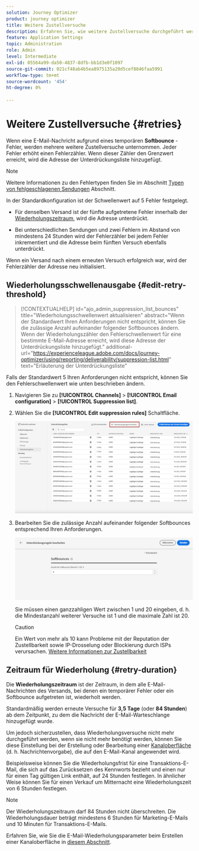 ```yaml
---
solution: Journey Optimizer
product: journey optimizer
title: Weitere Zustellversuche
description: Erfahren Sie, wie weitere Zustellversuche durchgeführt werden, bevor eine Adresse an die Unterdrückungsliste gesendet wird.
feature: Application Settings
topic: Administration
role: Admin
level: Intermediate
exl-id: 05564a99-da50-4837-8dfb-bb1d3e0f1097
source-git-commit: 021cf48ab4b5ea8975135a20d5cef8846faa5991
workflow-type: tm+mt
source-wordcount: '454'
ht-degree: 0%

---
```


# Weitere Zustellversuche {#retries}

Wenn eine E-Mail-Nachricht aufgrund eines temporären **Softbounce** -Fehler, werden mehrere weitere Zustellversuche unternommen. Jeder Fehler erhöht einen Fehlerzähler. Wenn dieser Zähler den Grenzwert erreicht, wird die Adresse der Unterdrückungsliste hinzugefügt.

>[!NOTE]
>
>Weitere Informationen zu den Fehlertypen finden Sie im Abschnitt [Typen von fehlgeschlagenen Sendungen](../reports/suppression-list.md#delivery-failures) Abschnitt.

In der Standardkonfiguration ist der Schwellenwert auf 5 Fehler festgelegt.

* Für denselben Versand ist der fünfte aufgetretene Fehler innerhalb der [Wiederholungszeitraum](#retry-duration), wird die Adresse unterdrückt.

* Bei unterschiedlichen Sendungen und zwei Fehlern im Abstand von mindestens 24 Stunden wird der Fehlerzähler bei jedem Fehler inkrementiert und die Adresse beim fünften Versuch ebenfalls unterdrückt.

Wenn ein Versand nach einem erneuten Versuch erfolgreich war, wird der Fehlerzähler der Adresse neu initialisiert.

## Wiederholungsschwellenausgabe {#edit-retry-threshold}

>[!CONTEXTUALHELP]
>id="ajo_admin_suppression_list_bounces"
>title="Wiederholungsschwellenwert aktualisieren"
>abstract="Wenn der Standardwert Ihren Anforderungen nicht entspricht, können Sie die zulässige Anzahl aufeinander folgender Softbounces ändern. Wenn der Wiederholungszähler den Fehlerschwellenwert für eine bestimmte E-Mail-Adresse erreicht, wird diese Adresse der Unterdrückungsliste hinzugefügt."
>additional-url="https://experienceleague.adobe.com/docs/journey-optimizer/using/reporting/deliverability/suppression-list.html" text="Erläuterung der Unterdrückungsliste"

Falls der Standardwert 5 Ihren Anforderungen nicht entspricht, können Sie den Fehlerschwellenwert wie unten beschrieben ändern.

1. Navigieren Sie zu **[!UICONTROL Channels]** > **[!UICONTROL Email configuration]** > **[!UICONTROL Suppression list]**.

1. Wählen Sie die **[!UICONTROL Edit suppression rules]** Schaltfläche.

   ![](assets/suppression-list-edit-retries.png)

1. Bearbeiten Sie die zulässige Anzahl aufeinander folgender Softbounces entsprechend Ihren Anforderungen.

   ![](assets/suppression-list-edit-soft-bounces.png)

   Sie müssen einen ganzzahligen Wert zwischen 1 und 20 eingeben, d. h. die Mindestanzahl weiterer Versuche ist 1 und die maximale Zahl ist 20.

   >[!CAUTION]
   >
   >Ein Wert von mehr als 10 kann Probleme mit der Reputation der Zustellbarkeit sowie IP-Drosselung oder Blockierung durch ISPs verursachen. [Weitere Informationen zur Zustellbarkeit](../reports/deliverability.md)

## Zeitraum für Wiederholung {#retry-duration}

Die **Wiederholungszeitraum** ist der Zeitraum, in dem alle E-Mail-Nachrichten des Versands, bei denen ein temporärer Fehler oder ein Softbounce aufgetreten ist, wiederholt werden.

Standardmäßig werden erneute Versuche für **3,5 Tage** (oder **84 Stunden**) ab dem Zeitpunkt, zu dem die Nachricht der E-Mail-Warteschlange hinzugefügt wurde.

Um jedoch sicherzustellen, dass Wiederholungsversuche nicht mehr durchgeführt werden, wenn sie nicht mehr benötigt werden, können Sie diese Einstellung bei der Erstellung oder Bearbeitung einer [Kanaloberfläche](channel-surfaces.md) (d. h. Nachrichtenvorgabe), die auf den E-Mail-Kanal angewendet wird.

Beispielsweise können Sie die Wiederholungsfrist für eine Transaktions-E-Mail, die sich auf das Zurücksetzen des Kennworts bezieht und einen nur für einen Tag gültigen Link enthält, auf 24 Stunden festlegen. In ähnlicher Weise können Sie für einen Verkauf um Mitternacht eine Wiederholungszeit von 6 Stunden festlegen.

>[!NOTE]
>
>Der Wiederholungszeitraum darf 84 Stunden nicht überschreiten. Die Wiederholungsdauer beträgt mindestens 6 Stunden für Marketing-E-Mails und 10 Minuten für Transaktions-E-Mails.

Erfahren Sie, wie Sie die E-Mail-Wiederholungsparameter beim Erstellen einer Kanaloberfläche in [diesem Abschnitt](channel-surfaces.md#create-channel-surface).

